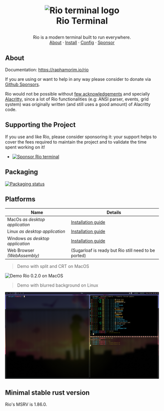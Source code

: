 <!-- LOGO -->
<h1>
<p align="center">
  <img src="https://raphamorim.io/rio/assets/rio-logo.png" alt="Rio terminal logo" width="128">
  <br>Rio Terminal
</h1>
  <p align="center">
    Rio is a modern terminal built to run everywhere.
    <br />
    <a href="#about">About</a>
    ·
    <a href="https://raphamorim.io/rio/docs/install">Install</a>
    ·
    <a href="https://raphamorim.io/rio/docs/config">Config</a>
    ·
    <a href="https://github.com/sponsors/raphamorim">Sponsor</a>
  </p>
</p>

## About

Documentation: https://raphamorim.io/rio

If you are using or want to help in any way please consider to donate via [Github Sponsors](https://github.com/sponsors/raphamorim).

Rio would not be possible without [few acknowledgements](#acknowledgments) and specially [Alacritty](https://github.com/alacritty/alacritty/), since a lot of Rio functionalities (e.g: ANSI parser, events, grid system) was originally written (and still uses a good amount) of Alacritty code.

## Supporting the Project

If you use and like Rio, please consider sponsoring it: your support helps to cover the fees required to maintain the project and to validate the time spent working on it!

* [![Sponsor Rio terminal](https://img.shields.io/github/sponsors/raphamorim?label=Sponsor%20Rio&logo=github&style=for-the-badge)](https://github.com/sponsors/raphamorim)

## Packaging

[![Packaging status](https://repology.org/badge/vertical-allrepos/rio-terminal.svg?columns=3)](https://repology.org/project/rio-terminal/versions)

## Platforms

| Name | Details |
| --- | --- |
| MacOs _as desktop application_ | [Installation guide](https://rioterm.com/docs/install/macos) |
| Linux _as desktop application_ | [Installation guide](https://rioterm.com/docs/install/linux) |
| Windows _as desktop application_ | [Installation guide](https://rioterm.com/docs/install/windows) |
| Web Browser _(WebAssembly)_ | (Sugarloaf is ready but Rio still need to be ported) |

> Demo with split and CRT on MacOS

![Demo Rio 0.2.0 on MacOS](docs/static/assets/posts/0.2.0/demo-rio.png)

> Demo with blurred background on Linux

![Demo blurred background](docs/static/assets/demos/demos-nixos-blur.png)

## Minimal stable rust version

Rio's MSRV is 1.86.0.
